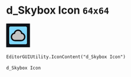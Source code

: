 # d_Skybox Icon `64x64`
<img src="/img/d_Skybox%20Icon.png" width=64 height=64>

``` CSharp
EditorGUIUtility.IconContent("d_Skybox Icon")
```
```
d_Skybox Icon
```
